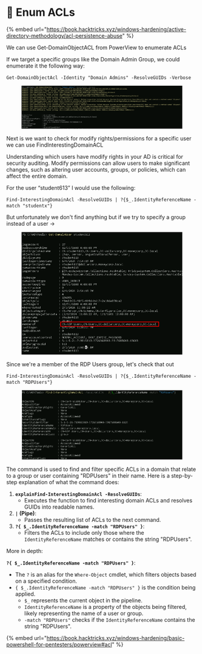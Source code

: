 # 📼 Enum ACLs

{% embed url="https://book.hacktricks.xyz/windows-hardening/active-directory-methodology/acl-persistence-abuse" %}

We can use Get-DomainObjectACL from PowerView to enumerate ACLs

If we target a specific groups like the Domain Admin Group, we could enumerate it the following way:

```
Get-DomainObjectAcl -Identity "Domain Admins" -ResolveGUIDs -Verbose
```

<figure><img src="../../.gitbook/assets/image (11) (1) (1) (1) (1) (1) (1) (1) (1) (1) (1).png" alt=""><figcaption></figcaption></figure>

Next is we want to check for modify rights/permissions for a specific user we can use FindInterestingDomainACL

Understanding which users have modify rights in your AD is critical for security auditing. Modify permissions can allow users to make significant changes, such as altering user accounts, groups, or policies, which can affect the entire domain.

For the user “student613” I would use the following:

```
Find-InterestingDomainAcl -ResolveGUIDs | ?{$_.IdentityReferenceName -match "studentx"}
```

But unfortunately we don't find anything but if we try to specify a group instead of a user ->

<figure><img src="../../.gitbook/assets/image (1081).png" alt=""><figcaption></figcaption></figure>

Since we're a member of the RDP  Users group, let's check that out

```
Find-InterestingDomainAcl -ResolveGUIDs | ?{$_.IdentityReferenceName -match "RDPUsers"}
```

<figure><img src="../../.gitbook/assets/image (12) (1) (1) (1) (1) (1) (1).png" alt=""><figcaption></figcaption></figure>

The command is used to find and filter specific ACLs in a domain that relate to a group or user containing "RDPUsers" in their name. Here is a step-by-step explanation of what the command does:

1. **`explainFind-InterestingDomainAcl -ResolveGUIDs`**:
   * Executes the function to find interesting domain ACLs and resolves GUIDs into readable names.
2. **`|` (Pipe)**:
   * Passes the resulting list of ACLs to the next command.
3. **`?{ $_.IdentityReferenceName -match "RDPUsers" }`**:
   * Filters the ACLs to include only those where the `IdentityReferenceName` matches or contains the string "RDPUsers".

More in depth:

**`?{ $_.IdentityReferenceName -match "RDPUsers" }`**:

* The `?` is an alias for the `Where-Object` cmdlet, which filters objects based on a specified condition.
* `{ $_.IdentityReferenceName -match "RDPUsers" }` is the condition being applied.
  * `$_` represents the current object in the pipeline.
  * `IdentityReferenceName` is a property of the objects being filtered, likely representing the name of a user or group.
  * `-match "RDPUsers"` checks if the `IdentityReferenceName` contains the string "RDPUsers".

{% embed url="https://book.hacktricks.xyz/windows-hardening/basic-powershell-for-pentesters/powerview#acl" %}
